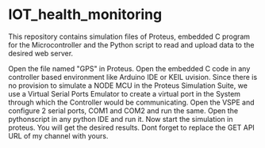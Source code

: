 # IOT_health_monitoring
This repository contains simulation files of Proteus, embedded C program for the Microcontroller and the Python script to read and upload data to the desired web server.

Open the file named "GPS" in Proteus. Open the embedded C code in any controller based environment like Arduino IDE or KEIL uvision. Since there is no provision to simulate a NODE MCU in the Proteus Simulation Suite, we use a Virtual Serial Ports Emulator to create a virtual port in the System through which the Controller would be communicating. Open the VSPE and configure 2 serial ports, COM1 and COM2 and run the same. Open the pythonscript in any python IDE and run it. Now start the simulation in proteus. You will get the desired results. Dont forget to replace the GET API URL of my channel with yours.
